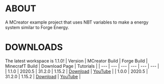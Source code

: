 # ABOUT
A MCreator example project that uses NBT variables to make a energy system similar to Forge Energy.

# DOWNLOADS
The latest workspace is 1.1.0!
| Version | MCreator Build | Forge Build | MinecrafT Build | Download Page | Tutorials |
| --- | --- | --- | --- | --- | --- |
| 1.1.0 | 2020.5 | 31.2.0 | 1.15.2 | [Download](https://github.com/MCreator-Examples/variable-energy/releases/tag/1.1.0) | [YouTube](https://youtu.be/HGs3gna2RO4) |
| 1.0.0 | 2020.5 | 31.2.0 | 1.15.2 | [Download](https://github.com/MCreator-Examples/variable-energy/releases/tag/1.0.0) | [YouTube](https://youtu.be/vz4wtiFXoKI) |
